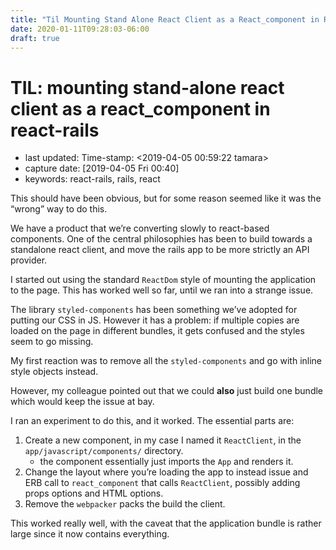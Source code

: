 ```yaml
---
title: "Til Mounting Stand Alone React Client as a React_component in React Rails"
date: 2020-01-11T09:28:03-06:00
draft: true
---
```


# TIL: mounting stand-alone react client as a react\_component in react-rails

* last updated: Time-stamp: &lt;2019-04-05 00:59:22 tamara&gt;
* capture date: \[2019-04-05 Fri 00:40\]
* keywords: react-rails, rails, react

This should have been obvious, but for some reason seemed like it was the “wrong” way to do this.

We have a product that we’re converting slowly to react-based components. One of the central philosophies has been to build towards a standalone react client, and move the rails app to be more strictly an API provider.

I started out using the standard `ReactDom` style of mounting the application to the page. This has worked well so far, until we ran into a strange issue.

The library `styled-components` has been something we’ve adopted for putting our CSS in JS. However it has a problem: if multiple copies are loaded on the page in different bundles, it gets confused and the styles seem to go missing.

My first reaction was to remove all the `styled-components` and go with inline style objects instead.

However, my colleague pointed out that we could **also** just build one bundle which would keep the issue at bay.

I ran an experiment to do this, and it worked. The essential parts are:

1. Create a new component, in my case I named it `ReactClient`, in the `app/javascript/components/` directory.
   * the component essentially just imports the `App` and renders it.
2. Change the layout where you’re loading the app to instead issue and ERB call to `react_component` that calls `ReactClient`, possibly adding props options and HTML options.
3. Remove the `webpacker` packs the build the client.

This worked really well, with the caveat that the application bundle is rather large since it now contains everything.

